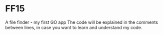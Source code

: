# FF15
A file finder - my first GO app
The code will be explained in the comments between lines, in case you want to learn and understand my code.
